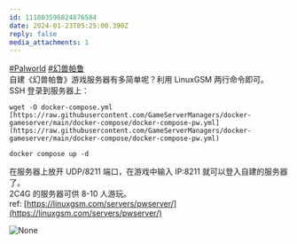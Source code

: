 ```yaml
---
id: 111803596824876584
date: 2024-01-23T05:25:00.390Z
reply: false
media_attachments: 1
---
```


[#Palworld](https://e5n.cc/tags/Palworld) [#幻兽帕鲁](https://e5n.cc/tags/%E5%B9%BB%E5%85%BD%E5%B8%95%E9%B2%81)   
自建《幻兽帕鲁》游戏服务器有多简单呢？利用 LinuxGSM 两行命令即可。  
SSH 登录到服务器上：  
```  
wget -O docker-compose.yml [https://raw.githubusercontent.com/GameServerManagers/docker-gameserver/main/docker-compose/docker-compose-pw.yml](https://raw.githubusercontent.com/GameServerManagers/docker-gameserver/main/docker-compose/docker-compose-pw.yml)

docker compose up -d  
```  
在服务器上放开 UDP/8211 端口，在游戏中输入 IP:8211 就可以登入自建的服务器了。  
2C4G 的服务器可供 8-10 人游玩。  
ref: [https://linuxgsm.com/servers/pwserver/](https://linuxgsm.com/servers/pwserver/)

![None](https://files.e5n.cc/media_attachments/files/111/803/595/471/770/637/original/86c748f020acc182.jpg)

